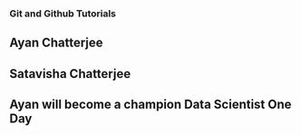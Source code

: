 ### Git and Github Tutorials

## Ayan Chatterjee

## Satavisha Chatterjee

## Ayan will become a champion Data Scientist One Day